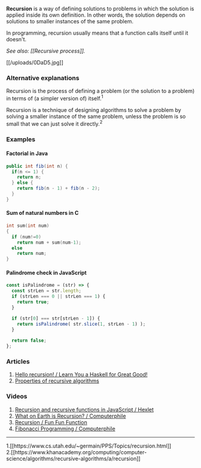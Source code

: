 **Recursion** is a way of defining solutions to problems in which the solution is applied inside its own definition. In other words, the solution depends on solutions to smaller instances of the same problem.

In programming, recursion usually means that a function calls itself until it doesn't.

_See also: [[Recursive process]]._

[[/uploads/0DaD5.jpg]]

### Alternative explanations
Recursion is the process of defining a problem (or the solution to a problem) in terms of (a simpler version of) itself.<sup>1</sup>

Recursion is a technique of designing algorithms to solve a problem by solving a smaller instance of the same problem, unless the problem is so small that we can just solve it directly.<sup>2</sup>

### Examples

#### Factorial in Java

```java
public int fib(int n) {
  if(n <= 1) {
    return n;
  } else {
    return fib(n - 1) + fib(n - 2);
  }
}
```

#### Sum of natural numbers in C

```c
int sum(int num)
{
  if (num!=0)
    return num + sum(num-1);
  else
    return num;
}
```

#### Palindrome check in JavaScript

```javascript
const isPalindrome = (str) => {
  const strLen = str.length;
  if (strLen === 0 || strLen === 1) {
    return true;
  }

  if (str[0] === str[strLen - 1]) {
    return isPalindrome( str.slice(1, strLen - 1) );
  }
  
  return false;
};
```

### Articles

1. [Hello recursion! / Learn You a Haskell for Great Good!](http://learnyouahaskell.com/recursion)
2. [Properties of recursive algorithms](https://www.khanacademy.org/computing/computer-science/algorithms/recursive-algorithms/a/properties-of-recursive-algorithms)

### Videos

1. [Recursion and recursive functions in JavaScript / Hexlet](https://www.youtube.com/watch?v=vLhHyGTkjCs)
2. [What on Earth is Recursion? / Computerphile](https://www.youtube.com/watch?v=Mv9NEXX1VHc)
3. [Recursion / Fun Fun Function](https://www.youtube.com/watch?v=k7-N8R0-KY4)
4. [Fibonacci Programming / Computerphile](https://www.youtube.com/watch?v=7t_pTlH9HwA)


---
<div class="footnotes">
1.[[https://www.cs.utah.edu/~germain/PPS/Topics/recursion.html]]
<br>
2.[[https://www.khanacademy.org/computing/computer-science/algorithms/recursive-algorithms/a/recursion]]
</div>